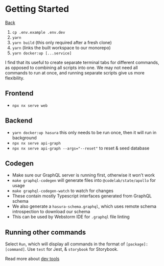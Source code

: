 # Getting Started

[Back](../../README.md)

1. `cp .env.example .env.dev`
2. `yarn`
3. `yarn build` (this only required after a fresh clone)
4. `yarn` (links the built workspace to our monorepo)
5. `yarn docker:up [...service]`

I find that its useful to create separate terminal tabs for different commands, as opposed to combining all scripts into one. We may not need all commands to run at once, and running separate scripts give us more flexibility.

## Frontend

- `npx nx serve web`

## Backend

- `yarn docker:up hasura` this only needs to be run once, then it will run in background
- `npx nx serve api-graph`
- `npx nx serve api-graph --args="--reset"` to reset & seed database

## Codegen

- Make sure our GraphQL server is running first, otherwise it won't work
- `make graphql-codegen` will generate files into `@codelab/state/apollo` for usage
- `make graphql-codegen-watch` to watch for changes
- These contain mostly Typescript interfaces generated from GraphQL schema
- We also generate a `hasura-schema.graphql`, which uses remote schema introspection to download our schema
- This can be used by Webstorm IDE for `.graphql` file linting

## Running other commands

Select `Run`, which will display all commands in the format of `[package]:[command]`. Use `test` for Jest, & `storybook` for Storybook.

Read more about [dev tools](5-devtools.md)
